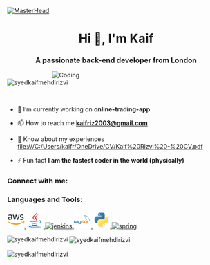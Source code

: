 [![MasterHead](https://mir-s3-cdn-cf.behance.net/project_modules/1400/6c0f9b95746151.5e9ecde69599e.gif)](https://rishavchanda.io)
<h1 align="center">Hi 👋, I'm Kaif</h1>
<h3 align="center">A passionate back-end developer from London</h3>
<img align="right" alt="Coding" width="400" src="https://cdn.dribbble.com/users/1162077/screenshots/3848914/programmer.gif">

<p align="left"> <img src="https://komarev.com/ghpvc/?username=syedkaifmehdirizvi&label=Profile%20views&color=0e75b6&style=flat" alt="syedkaifmehdirizvi" /> </p>

<p align="left"> <a href="https://twitter.com/" target="blank"><img src="https://img.shields.io/twitter/follow/?logo=twitter&style=for-the-badge" alt="" /></a> </p>

- 🔭 I’m currently working on **online-trading-app**

- 📫 How to reach me **kaifriz2003@gmail.com**

- 📄 Know about my experiences [file:///C:/Users/kaifr/OneDrive/CV/Kaif%20Rizvi%20-%20CV.pdf](file:///C:/Users/kaifr/OneDrive/CV/Kaif%20Rizvi%20-%20CV.pdf)

- ⚡ Fun fact **I am the fastest coder in the world (physically)**

<h3 align="left">Connect with me:</h3>
<p align="left">
</p>

<h3 align="left">Languages and Tools:</h3>
<p align="left"> <a href="https://aws.amazon.com" target="_blank" rel="noreferrer"> <img src="https://raw.githubusercontent.com/devicons/devicon/master/icons/amazonwebservices/amazonwebservices-original-wordmark.svg" alt="aws" width="40" height="40"/> </a> <a href="https://www.java.com" target="_blank" rel="noreferrer"> <img src="https://raw.githubusercontent.com/devicons/devicon/master/icons/java/java-original.svg" alt="java" width="40" height="40"/> </a> <a href="https://www.jenkins.io" target="_blank" rel="noreferrer"> <img src="https://www.vectorlogo.zone/logos/jenkins/jenkins-icon.svg" alt="jenkins" width="40" height="40"/> </a> <a href="https://www.mysql.com/" target="_blank" rel="noreferrer"> <img src="https://raw.githubusercontent.com/devicons/devicon/master/icons/mysql/mysql-original-wordmark.svg" alt="mysql" width="40" height="40"/> </a> <a href="https://www.python.org" target="_blank" rel="noreferrer"> <img src="https://raw.githubusercontent.com/devicons/devicon/master/icons/python/python-original.svg" alt="python" width="40" height="40"/> </a> <a href="https://spring.io/" target="_blank" rel="noreferrer"> <img src="https://www.vectorlogo.zone/logos/springio/springio-icon.svg" alt="spring" width="40" height="40"/> </a> </p>

<p><img align="left" src="https://github-readme-stats.vercel.app/api/top-langs?username=syedkaifmehdirizvi&show_icons=true&locale=en&layout=compact" alt="syedkaifmehdirizvi" /></p>

<p>&nbsp;<img align="center" src="https://github-readme-stats.vercel.app/api?username=syedkaifmehdirizvi&show_icons=true&locale=en" alt="syedkaifmehdirizvi" /></p>

<p><img align="center" src="https://github-readme-streak-stats.herokuapp.com/?user=syedkaifmehdirizvi&" alt="syedkaifmehdirizvi" /></p>


